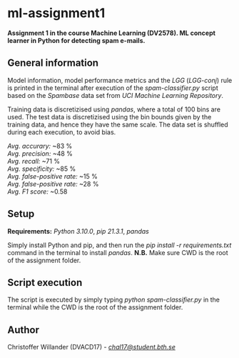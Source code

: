 # ml-assignment1
**Assignment 1 in the course Machine Learning (DV2578). ML concept learner in Python for detecting spam e-mails.**

## General information
Model information, model performance metrics and the *LGG* (*LGG-conj*) rule is printed in the terminal after execution of the *spam-classifier.py* script based on the *Spambase* data set from *UCI Machine Learning Repository*.

Training data is discretizised using *pandas*, where a total of 100 bins are used. The test data is discretizised using the bin bounds given by the training data, and hence they have the same scale. The data set is shuffled during each execution, to avoid bias.

*Avg. accurary:* ~83 %\
*Avg. precision:* ~48 %\
*Avg. recall:* ~71 %\
*Avg. specificity:* ~85 %\
*Avg. false-positive rate:* ~15 %\
*Avg. false-positive rate:* ~28 %\
*Avg. F1 score:* ~0.58

## Setup
**Requirements:** *Python 3.10.0*, *pip 21.3.1*, *pandas*

Simply install Python and pip, and then run the *pip install -r requirements.txt* command in the terminal to install *pandas*.
**N.B.** Make sure CWD is the root of the assignment folder.


## Script execution
The script is executed by simply typing *python spam-classifier.py* in the terminal while the CWD is the root of the assignment folder.

## Author
Christoffer Willander (DVACD17) - *chal17@student.bth.se*